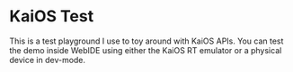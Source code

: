 # KaiOS Test

This is a test playground I use to toy around with KaiOS APIs. You can test the demo inside WebIDE using either the KaiOS RT emulator or a physical device in dev-mode.
